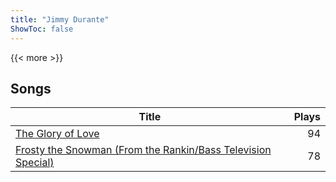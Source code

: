 ```yaml
---
title: "Jimmy Durante"
ShowToc: false
---
```


{{< more >}}

## Songs
Title | Plays 
----- | -----: 
[The Glory of Love](/songs/the-glory-of-love) | 94
[Frosty the Snowman (From the Rankin/Bass Television Special)](/songs/frosty-the-snowman-from-the-rankinbass-television-special) | 78

